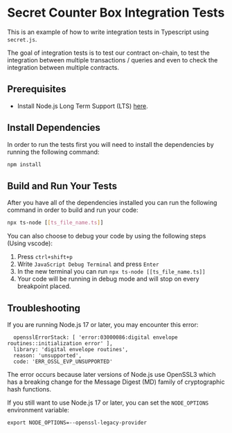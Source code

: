 # Secret Counter Box Integration Tests

This is an example of how to write integration tests in Typescript using `secret.js`.

The goal of integration tests is to test our contract on-chain, to test the integration between multiple transactions / queries and even to check the integration between multiple contracts.

## Prerequisites

- Install Node.js Long Term Support (LTS) [here](https://nodejs.org/en/download/).

## Install Dependencies

In order to run the tests first you will need to install the dependencies by running the following command:
```sh
npm install
```

## Build and Run Your Tests

After you have all of the dependencies installed you can run the following command in order to build and run your code:
```sh
npx ts-node [[ts_file_name.ts]]
```

You can also choose to debug your code by using the following steps (Using vscode):
1. Press `ctrl+shift+p`
2. Write `JavaScript Debug Terminal` and press `Enter`
3. In the new terminal you can run `npx ts-node [[ts_file_name.ts]]`
4. Your code will be running in debug mode and will stop on every breakpoint placed.

## Troubleshooting

If you are running Node.js 17 or later, you may encounter this error:

```
  opensslErrorStack: [ 'error:03000086:digital envelope routines::initialization error' ],
  library: 'digital envelope routines',
  reason: 'unsupported',
  code: 'ERR_OSSL_EVP_UNSUPPORTED'
```

The error occurs because later versions of Node.js use OpenSSL3 which has a breaking change for the Message Digest (MD) family of cryptographic hash functions.

If you still want to use Node.js 17 or later, you can set the `NODE_OPTIONS` environment variable:

```
export NODE_OPTIONS=--openssl-legacy-provider
```
